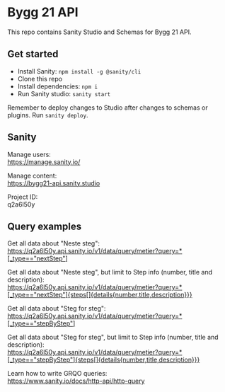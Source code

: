 # Bygg 21 API

This repo contains Sanity Studio and Schemas for Bygg 21 API.

## Get started

- Install Sanity: `npm install -g @sanity/cli`
- Clone this repo
- Install dependencies: `npm i`
- Run Sanity studio: `sanity start`

Remember to deploy changes to Studio after changes to schemas or plugins. Run `sanity deploy`.

## Sanity

Manage users:<br>
https://manage.sanity.io/

Manage content:<br>
https://bygg21-api.sanity.studio

Project ID:<br>
q2a6l50y

## Query examples

Get all data about "Neste steg":<br>
https://q2a6l50y.api.sanity.io/v1/data/query/metier?query=*[_type=="nextStep"]

Get all data about "Neste steg", but limit to Step info (number, title and description):<br>
https://q2a6l50y.api.sanity.io/v1/data/query/metier?query=*[_type=="nextStep"]{steps[]{details{number,title,description}}}

Get all data about "Steg for steg":<br>
https://q2a6l50y.api.sanity.io/v1/data/query/metier?query=*[_type=="stepByStep"]

Get all data about "Steg for steg", but limit to Step info (number, title and description):<br>
https://q2a6l50y.api.sanity.io/v1/data/query/metier?query=*[_type=="stepByStep"]{steps[]{details{number,title,description}}}

Learn how to write GRQO queries:<br>
https://www.sanity.io/docs/http-api/http-query
